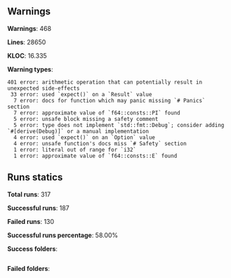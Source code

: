 ## Warnings

**Warnings**: 468

**Lines**: 28650

**KLOC**: 16.335

**Warning types**:

    401 error: arithmetic operation that can potentially result in unexpected side-effects
     33 error: used `expect()` on a `Result` value
      7 error: docs for function which may panic missing `# Panics` section
      7 error: approximate value of `f64::consts::PI` found
      5 error: unsafe block missing a safety comment
      5 error: type does not implement `std::fmt::Debug`; consider adding `#[derive(Debug)]` or a manual implementation
      4 error: used `expect()` on an `Option` value
      4 error: unsafe function's docs miss `# Safety` section
      1 error: literal out of range for `i32`
      1 error: approximate value of `f64::consts::E` found

## Runs statics

**Total runs**: 317

**Successful runs**: 187

**Failed runs**: 130

**Successful runs percentage**: 58.00%

**Success folders**:
```

```
**Failed folders**:
```

```
